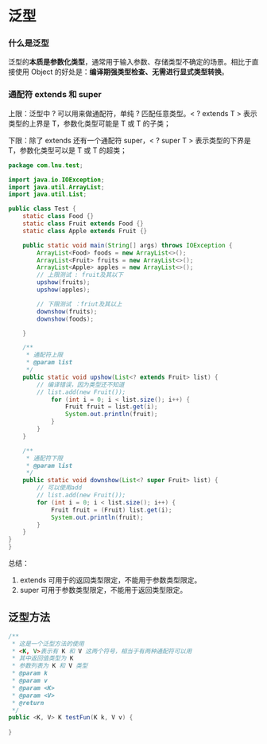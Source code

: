# 泛型

### 什么是泛型

泛型的**本质是参数化类型**，通常用于输入参数、存储类型不确定的场景。相比于直接使用 Object 的好处是：**编译期强类型检查、无需进行显式类型转换**。

### 通配符 extends 和 super

上限：泛型中 ? 可以用来做通配符，单纯 ? 匹配任意类型。< ? extends T > 表示类型的上界是 T，参数化类型可能是 T 或 T 的子类；

下限：除了 extends 还有一个通配符 super，< ? super T > 表示类型的下界是 T，参数化类型可以是 T 或 T 的超类；

```Java
package com.lnu.test;

import java.io.IOException;
import java.util.ArrayList;
import java.util.List;

public class Test {
    static class Food {}
    static class Fruit extends Food {}
    static class Apple extends Fruit {}

    public static void main(String[] args) throws IOException {
        ArrayList<Food> foods = new ArrayList<>();
        ArrayList<Fruit> fruits = new ArrayList<>();
        ArrayList<Apple> apples = new ArrayList<>();
        // 上限测试 : fruit及其以下
        upshow(fruits);
        upshow(apples);

        // 下限测试 ：friut及其以上
        downshow(fruits);
        downshow(foods);

    }

    /**
     * 通配符上限
     * @param list
     */
    public static void upshow(List<? extends Fruit> list) {
        // 编译错误，因为类型还不知道
        // list.add(new Fruit());
            for (int i = 0; i < list.size(); i++) {
                Fruit fruit = list.get(i);
                System.out.println(fruit);
            }
        }
    }

    /**
     * 通配符下限
     * @param list
     */
    public static void downshow(List<? super Fruit> list) {
        // 可以使用add
        // list.add(new Fruit());
        for (int i = 0; i < list.size(); i++) {
            Fruit fruit = (Fruit) list.get(i);
            System.out.println(fruit);
        }
    }
}
}
```

总结：

1. extends 可用于的返回类型限定，不能用于参数类型限定。
2. super 可用于参数类型限定，不能用于返回类型限定。

## 泛型方法

```Java
/**
 * 这是一个泛型方法的使用
 * <K, V>表示有 K 和 V 这两个符号，相当于有两种通配符可以用
 * 其中返回值类型为 K
 * 参数列表为 K 和 V 类型
 * @param k
 * @param v
 * @param <K>
 * @param <V>
 * @return
 */
public <K, V> K testFun(K k, V v) {
    
}
```

